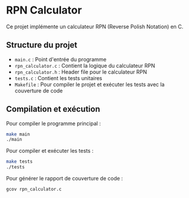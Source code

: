 # RPN Calculator

Ce projet implémente un calculateur RPN (Reverse Polish Notation) en C.

## Structure du projet

- `main.c` : Point d'entrée du programme
- `rpn_calculator.c` : Contient la logique du calculateur RPN
- `rpn_calculator.h` : Header file pour le calculateur RPN
- `tests.c` : Contient les tests unitaires
- `Makefile` : Pour compiler le projet et exécuter les tests avec la couverture de code

## Compilation et exécution

Pour compiler le programme principal :

```sh
make main
./main
```
Pour compiler et exécuter les tests :
```sh
make tests
./tests
```
Pour générer le rapport de couverture de code :
```sh
gcov rpn_calculator.c
```
